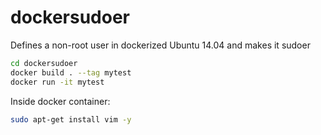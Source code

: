 # dockersudoer
Defines a non-root user in dockerized Ubuntu 14.04 and makes it sudoer

```bash
cd dockersudoer
docker build . --tag mytest
docker run -it mytest 
```
Inside docker container:

```bash
sudo apt-get install vim -y
```
